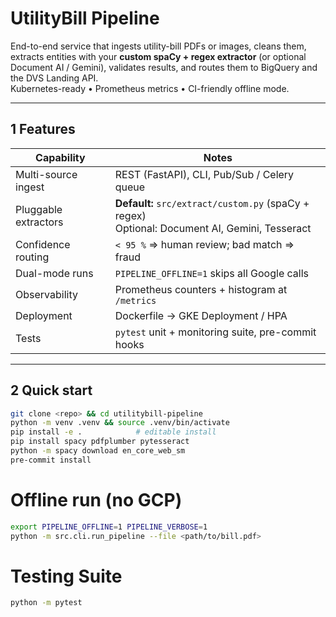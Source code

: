 # UtilityBill Pipeline

End-to-end service that ingests utility-bill PDFs or images, cleans them, extracts entities with your **custom spaCy + regex extractor** (or optional Document AI / Gemini), validates results, and routes them to BigQuery and the DVS Landing API.  
Kubernetes-ready • Prometheus metrics • CI-friendly offline mode.

---

## 1  Features

| Capability | Notes |
|------------|-------|
| Multi-source ingest | REST (FastAPI), CLI, Pub/Sub / Celery queue |
| Pluggable extractors | **Default:** `src/extract/custom.py` (spaCy + regex)<br>Optional: Document AI, Gemini, Tesseract |
| Confidence routing | `< 95 %` ⇒ human review; bad match ⇒ fraud |
| Dual-mode runs | `PIPELINE_OFFLINE=1` skips all Google calls |
| Observability | Prometheus counters + histogram at `/metrics` |
| Deployment | Dockerfile → GKE Deployment / HPA |
| Tests | `pytest` unit + monitoring suite, pre-commit hooks |

---

## 2  Quick start

```bash
git clone <repo> && cd utilitybill-pipeline
python -m venv .venv && source .venv/bin/activate
pip install -e .            # editable install
pip install spacy pdfplumber pytesseract
python -m spacy download en_core_web_sm
pre-commit install
```
# Offline run (no GCP)

```bash
export PIPELINE_OFFLINE=1 PIPELINE_VERBOSE=1
python -m src.cli.run_pipeline --file <path/to/bill.pdf>
```

# Testing Suite

```bash
python -m pytest 
```

